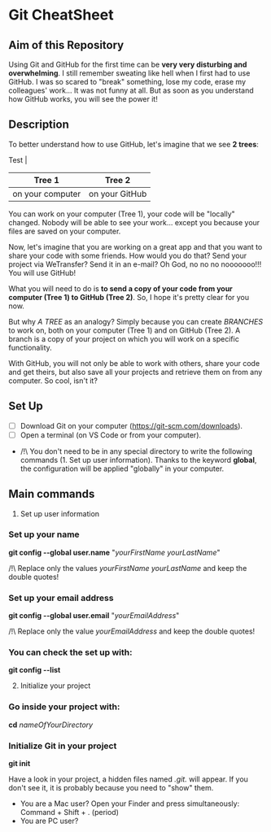# Git CheatSheet

## Aim of this Repository
Using Git and GitHub for the first time can be **very very disturbing and overwhelming**.
I still remember sweating like hell when I first had to use GitHub. I was so scared to "break" something, lose my code, erase my colleagues' work... It was not funny at all.
But as soon as you understand how GitHub works, you will see the power it!


## Description
To better understand how to use GitHub, let's imagine that we see **2 trees**:

Test   |

Tree 1  | Tree 2
------------- | -------------
on your computer  | on your GitHub

You can work on your computer (Tree 1), your code will be "locally" changed. Nobody will be able to see your work... except you because your files are saved on your computer.

Now, let's imagine that you are working on a great app and that you want to share your code with some friends. How would you do that? Send your project via WeTransfer? Send it in an e-mail? Oh God, no no no nooooooo!!! You will use GitHub!

What you will need to do is **to send a copy of your code from your computer (Tree 1) to GitHub (Tree 2)**.
So, I hope it's pretty clear for you now.

But why _A TREE_ as an analogy? Simply because you can create _BRANCHES_ to work on, both on your computer (Tree 1) and on GitHub (Tree 2). A branch is a copy of your project on which you will work on a specific functionality. 


With GitHub, you will not only be able to work with others, share your code and get theirs, but also save all your projects and retrieve them on from any computer. So cool, isn't it?



## Set Up
- [ ] Download Git on your computer (https://git-scm.com/downloads).
- [ ] Open a terminal (on VS Code or from your computer).
- /!\ You don't need to be in any special directory to write the following commands (1. Set up user information). Thanks to the keyword **global**, the configuration will be applied "globally" in your computer.


## Main commands

1. Set up user information
### Set up your name
**git config --global user.name** "_yourFirstName yourLastName_"

/!\ Replace only the values _yourFirstName yourLastName_ and keep the double quotes!

### Set up your email address
**git config --global user.email** "_yourEmailAddress_"

/!\ Replace only the value _yourEmailAddress_ and keep the double quotes!

### You can check the set up with:
**git config --list**

2. Initialize your project
### Go inside your project with:
**cd** _nameOfYourDirectory_

### Initialize Git in your project
**git init**

Have a look in your project, a hidden files named _.git._ will appear.
If you don't see it, it is probably because you need to "show" them.
* You are a Mac user? Open your Finder and press simultaneously: Command + Shift + . (period) 
* You are PC user? 




#



